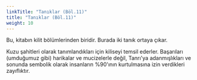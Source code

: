 ```yaml
---
linkTitle: "Tanıklar (Böl.11)"
title: "Tanıklar (Böl.11)"
weight: 10
---
```



Bu, kitabın kilit bölümlerinden biridir. Burada iki tanık ortaya çıkar.

Kuzu şahitleri olarak tanımlandıkları için kiliseyi temsil ederler. Başarıları (umduğumuz gibi) harikalar ve mucizelerle değil, Tanrı'ya adanmışlıkları ve sonunda sembolik olarak insanların %90'ının kurtulmasına izin verdikleri zayıflıktır.